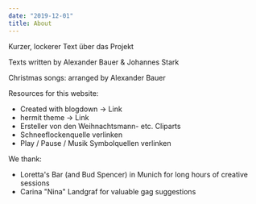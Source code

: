 ```yaml
---
date: "2019-12-01"
title: About
---
```


Kurzer, lockerer Text über das Projekt

Texts written by Alexander Bauer & Johannes Stark

Christmas songs: arranged by Alexander Bauer

Resources for this website:

* Created with blogdown -> Link
* hermit theme -> Link
* Ersteller von den Weihnachtsmann- etc. Cliparts
* Schneeflockenquelle verlinken
* Play / Pause / Musik Symbolquellen verlinken

We thank:

* Loretta's Bar (and Bud Spencer) in Munich for long hours of creative sessions
* Carina "Nina" Landgraf for valuable gag suggestions
